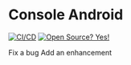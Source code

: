 # Console Android

[![CI/CD](https://github.com/openremote/console-android/workflows/CI/CD/badge.svg)](https://github.com/openremote/console-android/actions?query=workflow%3ACI%2FCD+branch%3Amain)
[![Open Source? Yes!](https://badgen.net/badge/Open%20Source%20%3F/Yes%21/blue?icon=github)](https://github.com/Naereen/badges/)

Fix a bug
Add an enhancement
